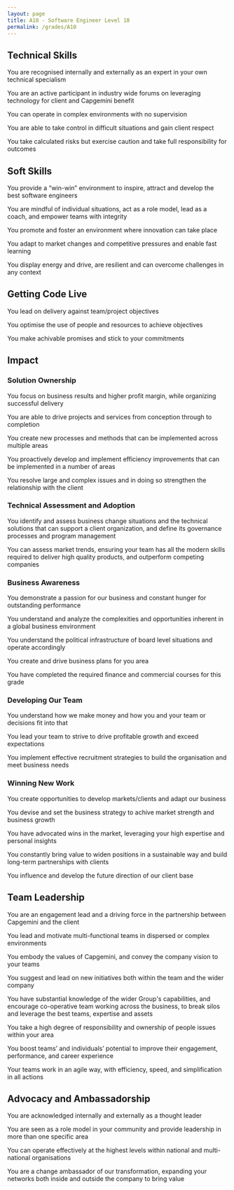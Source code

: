 ```yaml
---
layout: page
title: A10 - Software Engineer Level 10
permalink: /grades/A10
---
```


## Technical Skills 

You are recognised internally and externally as an expert in your own technical specialism

You are an active participant in industry wide forums on leveraging technology for client and Capgemini benefit

You can operate in complex environments with no supervision

You are able to take control in difficult situations and gain client respect

You take calculated risks but exercise caution and take full responsibility for outcomes

## Soft Skills 

You provide a “win-win” environment to inspire, attract and develop the best software engineers

You are mindful of individual situations, act as a role model, lead as a coach, and empower teams with integrity

You promote and foster an environment where innovation can take place

You adapt to market changes and competitive pressures and enable fast learning 

You display energy and drive, are resilient and can overcome challenges in any context

## Getting Code Live 

You lead on delivery against team/project objectives

You optimise the use of people and resources to achieve objectives

You make achivable promises and stick to your commitments

## Impact 

### Solution Ownership

You focus on business results and higher profit margin, while organizing successful delivery

You are able to drive projects and services from conception through to completion

You create new processes and methods that can be implemented across multiple areas

You proactively develop and implement efficiency improvements that can be implemented in a number of areas

You resolve large and complex issues and in doing so strengthen the relationship with the client

### Technical Assessment and Adoption

You identify and assess business change situations and the technical solutions that can support a client organization, and define its governance processes and program management

You can assess market trends, ensuring your team has all the modern skills required to deliver high quality products, and outperform competing companies

### Business Awareness

You demonstrate a passion for our business and constant hunger for outstanding performance

You understand and analyze the complexities and opportunities inherent in a global business environment

You understand the political infrastructure of board level situations and operate accordingly

You create and drive business plans for you area

You have completed the required finance and commercial courses for this grade

### Developing Our Team

You understand how we make money and how you and your team or decisions fit into that

You lead your team to strive to drive profitable growth and exceed expectations 

You implement effective recruitment strategies to build the organisation and meet business needs

### Winning New Work

You create opportunities to develop markets/clients and adapt our business

You devise and set the business strategy to achive market strength and business growth

You have advocated wins in the market, leveraging your high expertise and personal insights

You constantly bring value to widen positions in a sustainable way and build long-term partnerships with clients

You influence and develop the future direction of our client base

## Team Leadership

You are an engagement lead and a driving force in the partnership between Capgemini and the client

You lead and motivate multi-functional teams in dispersed or complex environments

You embody the values of Capgemini, and convey the company vision to your teams

You suggest and lead on new initiatives both within the team and the wider company

You have substantial knowledge of the wider Group's capabilities, and encourage co-operative team working across the business, to break silos and leverage the best teams, expertise and assets

You take a high degree of responsibility and ownership of people issues within your area

You boost teams’ and individuals’ potential to improve their engagement, performance, and career experience

Your teams work in an agile way, with efficiency, speed, and simplification in all actions

## Advocacy and Ambassadorship 

You are acknowledged internally and externally as a thought leader

You are seen as a role model in your community and provide leadership in more than one specific area

You can operate effectively at the highest levels within national and multi-national organisations

You are a change ambassador of our transformation, expanding your networks both inside and outside the company to bring value